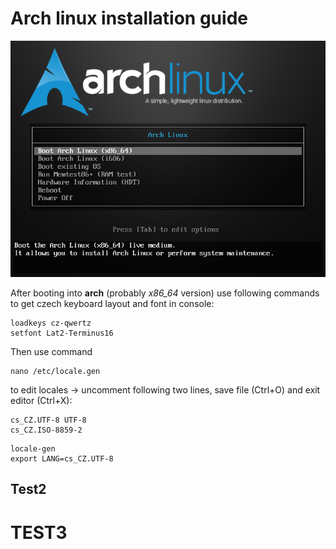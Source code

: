 
# Arch linux installation guide #

![Arch live ISO](./imgs/arch-live.png)

After booting into **arch** (probably *x86_64* version) use following commands to get czech keyboard layout and font in console:
```
loadkeys cz-qwertz
setfont Lat2-Terminus16
```
Then use command
```
nano /etc/locale.gen
```
to edit locales -> uncomment following two lines, save file (Ctrl+O) and exit editor (Ctrl+X):
```
cs_CZ.UTF-8 UTF-8
cs_CZ.ISO-8859-2
```


	locale-gen
	export LANG=cs_CZ.UTF-8
	
## Test2 ##

# TEST3 #
